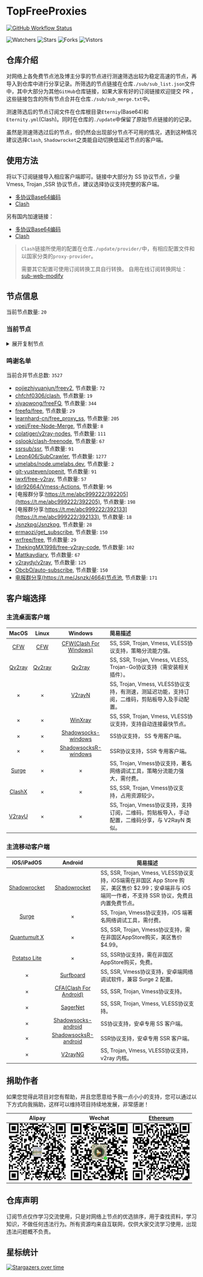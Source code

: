 # TopFreeProxies
[![GitHub Workflow Status](https://img.shields.io/github/workflow/status/alanbobs999/topfreeproxies/sub_merge?label=sub_merge)](https://github.com/alanbobs999/TopFreeProxies/actions/workflows/sub_merge.yml) 

![Watchers](https://img.shields.io/github/watchers/alanbobs999/topfreeproxies) ![Stars](https://img.shields.io/github/stars/alanbobs999/topfreeproxies) ![Forks](https://img.shields.io/github/forks/alanbobs999/topfreeproxies) ![Vistors](https://visitor-badge.laobi.icu/badge?page_id=alanbobs999.topfreeproxies)

## 仓库介绍
对网络上各免费节点池及博主分享的节点进行测速筛选出较为稳定高速的节点，再导入到仓库中进行分享记录。所筛选的节点链接在仓库`./sub/sub_list.json`文件中，其中大部分为其他`GitHub`仓库链接，如果大家有好的订阅链接欢迎提交 PR ，这些链接包含的所有节点合并在仓库`./sub/sub_merge.txt`中。

测速筛选后的节点订阅文件在仓库根目录`Eterniy`(Base64)和`Eternity.yml`(Clash)。同时在仓库的`./update`中保留了原始节点链接的的记录。

虽然是测速筛选过后的节点，但仍然会出现部分节点不可用的情况，遇到这种情况建议选择`Clash`, `Shadowrocket`之类能自动切换低延迟节点的客户端。

## 使用方法
将以下订阅链接导入相应客户端即可。链接中大部分为 SS 协议节点，少量 Vmess, Trojan ,SSR 协议节点，建议选择协议支持完整的客户端。

- [多协议Base64编码](https://raw.githubusercontent.com/alanbobs999/TopFreeProxies/master/Eternity)
- [Clash](https://raw.githubusercontent.com/alanbobs999/TopFreeProxies/master/Eternity.yml)

另有国内加速链接：

- [多协议Base64编码](https://raw.fastgit.org/alanbobs999/TopFreeProxies/master/Eternity)
- [Clash](https://raw.fastgit.org/alanbobs999/TopFreeProxies/master/Eternity.yml)

>`Clash`链接所使用的配置在仓库`./update/provider/`中，有相应配置文件和以国家分类的`proxy-provider`。
>
>需要其它配置可使用订阅转换工具自行转换。
>自用在线订阅转换网址：[sub-web-modify](https://sub.v1.mk/)

## 节点信息
当前节点数量: `20`
### 当前节点
<details>
  <summary>展开复制节点</summary>

    vmess://ewogICJ2IjogMiwKICAicHMiOiAi8J+HpvCfh7pBVS0xNTIuNjcuMTA2LjY2LTAwIiwKICAiYWRkIjogIjE1Mi42Ny4xMDYuNjYiLAogICJwb3J0IjogNDU1NjUsCiAgImlkIjogImZhYWQxYzg4LTJmMzItNDU5NC04MzViLTIxOWMzMTE0NmQyNSIsCiAgImFpZCI6IDAsCiAgInNjeSI6ICJhdXRvIiwKICAibmV0IjogIndzIiwKICAidHlwZSI6IG51bGwsCiAgImhvc3QiOiAiMTUyLjY3LjEwNi42NiIsCiAgInBhdGgiOiAiL3hpbmllbWFieSIsCiAgInRscyI6IGZhbHNlLAogICJzbmkiOiAiIgp9
    vmess://ewogICJ2IjogMiwKICAicHMiOiAi8J+HsPCfh7dLUi0xNTIuNjcuMjAyLjE3Ny0wMSIsCiAgImFkZCI6ICIxNTIuNjcuMjAyLjE3NyIsCiAgInBvcnQiOiA0NTU2NSwKICAiaWQiOiAiMjEwMWRiMTUtM2MzNy00YWQ1LWQwZTgtYWEwYmJmNDIyNWQ1IiwKICAiYWlkIjogMCwKICAic2N5IjogImF1dG8iLAogICJuZXQiOiAid3MiLAogICJ0eXBlIjogbnVsbCwKICAiaG9zdCI6ICIxNTIuNjcuMjAyLjE3NyIsCiAgInBhdGgiOiAiL2Jsb2ciLAogICJ0bHMiOiBmYWxzZSwKICAic25pIjogIiIKfQ==
    vmess://ewogICJ2IjogMiwKICAicHMiOiAi8J+HuvCfh7hVUy0xOTIuMTguMTMyLjY0LTAyIiwKICAiYWRkIjogIjE5Mi4xOC4xMzIuNjQiLAogICJwb3J0IjogNDU1NjUsCiAgImlkIjogIjJlOTNjNjg1LWQ3NDMtNDEwZC1iOTZiLTYyOGEwMDAxOGM3MiIsCiAgImFpZCI6IDAsCiAgInNjeSI6ICJhdXRvIiwKICAibmV0IjogIndzIiwKICAidHlwZSI6IG51bGwsCiAgImhvc3QiOiAiMTkyLjE4LjEzMi42NCIsCiAgInBhdGgiOiAiL2Jsb2ciLAogICJ0bHMiOiBmYWxzZSwKICAic25pIjogIiIKfQ==
    vmess://ewogICJ2IjogMiwKICAicHMiOiAi8J+HuvCfh7hVUy0xOTIuMTguMTQzLjE1NC0wMyIsCiAgImFkZCI6ICIxOTIuMTguMTQzLjE1NCIsCiAgInBvcnQiOiA0NTU2NSwKICAiaWQiOiAiMDQ4Njg3MDYtODFkMC00ZjUwLWU3MmUtNGIwZDFkYjJkMjU4IiwKICAiYWlkIjogMCwKICAic2N5IjogImF1dG8iLAogICJuZXQiOiAid3MiLAogICJ0eXBlIjogbnVsbCwKICAiaG9zdCI6ICIxOTIuMTguMTQzLjE1NCIsCiAgInBhdGgiOiAiL25ld2JhbmxpIiwKICAidGxzIjogZmFsc2UsCiAgInNuaSI6ICIiCn0=
    vmess://ewogICJ2IjogMiwKICAicHMiOiAi8J+HsPCfh7dLUi0xNTAuMjMwLjI1Mi44MC0wNCIsCiAgImFkZCI6ICIxNTAuMjMwLjI1Mi44MCIsCiAgInBvcnQiOiA0NTU2NSwKICAiaWQiOiAiYzE4Y2NhZTEtNTcyYi00NTE2LWQxMjAtMjIxNTRlYThkYjA2IiwKICAiYWlkIjogMCwKICAic2N5IjogImF1dG8iLAogICJuZXQiOiAid3MiLAogICJ0eXBlIjogbnVsbCwKICAiaG9zdCI6ICIxNTAuMjMwLjI1Mi44MCIsCiAgInBhdGgiOiAiL2Jsb2ciLAogICJ0bHMiOiBmYWxzZSwKICAic25pIjogIiIKfQ==
    vmess://ewogICJ2IjogMiwKICAicHMiOiAi8J+HuvCfh7hVUy0xNTIuNzAuMTQxLjIzNC0wNSIsCiAgImFkZCI6ICIxNTIuNzAuMTQxLjIzNCIsCiAgInBvcnQiOiA0NTU2NSwKICAiaWQiOiAiZTUxM2E1MTktOTEyZC00Y2NmLWRkNzUtOTFkY2U0ZmYyYjdiIiwKICAiYWlkIjogMCwKICAic2N5IjogImF1dG8iLAogICJuZXQiOiAid3MiLAogICJ0eXBlIjogbnVsbCwKICAiaG9zdCI6ICIxNTIuNzAuMTQxLjIzNCIsCiAgInBhdGgiOiAiL2luZGV4IiwKICAidGxzIjogZmFsc2UsCiAgInNuaSI6ICIiCn0=
    vmess://ewogICJ2IjogMiwKICAicHMiOiAi8J+HrPCfh6dHQi0xNDMuNDcuMjQwLjgzLTA2IiwKICAiYWRkIjogIjE0My40Ny4yNDAuODMiLAogICJwb3J0IjogNDU1NjUsCiAgImlkIjogIjA3M2ViMWFhLWVmYTEtNDExNy05ZDlkLWY0YjQ3N2U5YTU4OSIsCiAgImFpZCI6IDAsCiAgInNjeSI6ICJhdXRvIiwKICAibmV0IjogIndzIiwKICAidHlwZSI6IG51bGwsCiAgImhvc3QiOiAiMTQzLjQ3LjI0MC44MyIsCiAgInBhdGgiOiAiL2luZGV4IiwKICAidGxzIjogZmFsc2UsCiAgInNuaSI6ICIiCn0=
    vmess://ewogICJ2IjogMiwKICAicHMiOiAi8J+HrPCfh6dHQi0xNDAuMjM4LjEyMC4yNDItMDciLAogICJhZGQiOiAiMTQwLjIzOC4xMjAuMjQyIiwKICAicG9ydCI6IDQ1NTY1LAogICJpZCI6ICJlNTdlZDE2Ny0yNzQxLTRhMDEtZjZhMC0xOGEzZDE3NWQ4MDMiLAogICJhaWQiOiAwLAogICJzY3kiOiAiYXV0byIsCiAgIm5ldCI6ICJ3cyIsCiAgInR5cGUiOiBudWxsLAogICJob3N0IjogIjE0MC4yMzguMTIwLjI0MiIsCiAgInBhdGgiOiAiL2luZGVzeGMiLAogICJ0bHMiOiBmYWxzZSwKICAic25pIjogIiIKfQ==
    vmess://ewogICJ2IjogMiwKICAicHMiOiAi8J+HpvCfh7ZBRS0xOTMuMTIzLjg0LjE4OC0wOCIsCiAgImFkZCI6ICIxOTMuMTIzLjg0LjE4OCIsCiAgInBvcnQiOiA0NTU2NSwKICAiaWQiOiAiYzg5ODNiNWUtZWM2Zi00YzZiLWVjOWYtNmQxMDU0MGMxYTZmIiwKICAiYWlkIjogMCwKICAic2N5IjogImF1dG8iLAogICJuZXQiOiAid3MiLAogICJ0eXBlIjogbnVsbCwKICAiaG9zdCI6ICIxOTMuMTIzLjg0LjE4OCIsCiAgInBhdGgiOiAiL2Jsb2ciLAogICJ0bHMiOiBmYWxzZSwKICAic25pIjogIiIKfQ==
    vmess://ewogICJ2IjogMiwKICAicHMiOiAi8J+HsPCfh7dLUi0xMzguMi4xMjUuMjIxLTA5IiwKICAiYWRkIjogIjEzOC4yLjEyNS4yMjEiLAogICJwb3J0IjogNDU1NjUsCiAgImlkIjogIjVjMGEwZDAxLWEwNzQtNGM2Ny1lMGRmLTZiMjViOTEyMmMzNSIsCiAgImFpZCI6IDAsCiAgInNjeSI6ICJhdXRvIiwKICAibmV0IjogIndzIiwKICAidHlwZSI6IG51bGwsCiAgImhvc3QiOiAiMTM4LjIuMTI1LjIyMSIsCiAgInBhdGgiOiAiL2Jsb2ciLAogICJ0bHMiOiBmYWxzZSwKICAic25pIjogIiIKfQ==
    vmess://ewogICJ2IjogMiwKICAicHMiOiAi8J+Hr/Cfh7VKUC0xNTguMTAxLjE1NC4xODAtMTAiLAogICJhZGQiOiAiMTU4LjEwMS4xNTQuMTgwIiwKICAicG9ydCI6IDQ1NTY1LAogICJpZCI6ICI0MTA2MGM1NC00MDYxLTQzNTctZmVmMi02N2QwODhhNDY1MDUiLAogICJhaWQiOiAwLAogICJzY3kiOiAiYXV0byIsCiAgIm5ldCI6ICJ3cyIsCiAgInR5cGUiOiBudWxsLAogICJob3N0IjogIjE1OC4xMDEuMTU0LjE4MCIsCiAgInBhdGgiOiAiL2NvbWluZGV4IiwKICAidGxzIjogZmFsc2UsCiAgInNuaSI6ICIiCn0=
    trojan://b155c2a4-ee79-11eb-a8bf-f23c91cfbbc9@tw.tcpbbr.net:443#%F0%9F%87%B9%F0%9F%87%BCTW-114.43.146.92-11
    trojan://6593b778-e45e-4f94-b5ae-641d4b7b02ae@20.24.85.234:8001#%F0%9F%87%AD%F0%9F%87%B0HK-20.24.85.234-12
    trojan://6Uu5c0cJUV@s1.kaxff.com:15654#%F0%9F%87%B8%F0%9F%87%ACSG-138.2.68.88-13
    trojan://OcABzr5wEG@s2.kaxff.com:32432#%F0%9F%87%B8%F0%9F%87%ACSG-168.138.162.186-14
    trojan://MhPG7g9x2Etb4Hspsb@os2-5.sstr-api.xyz:443#%F0%9F%87%AF%F0%9F%87%B5JP-45.142.165.25-15
    trojan://6593b778-e45e-4f94-b5ae-641d4b7b02ae@16.162.160.70:443#%F0%9F%87%AD%F0%9F%87%B0HK-16.162.160.70-16
    trojan://6593b778-e45e-4f94-b5ae-641d4b7b02ae@13.208.54.132:443#%F0%9F%87%AF%F0%9F%87%B5JP-13.208.54.132-17
    trojan://6593b778-e45e-4f94-b5ae-641d4b7b02ae@54.179.210.210:443#%F0%9F%87%B8%F0%9F%87%ACSG-54.179.210.210-18
    trojan://6593b778-e45e-4f94-b5ae-641d4b7b02ae@54.151.192.58:443#%F0%9F%87%B8%F0%9F%87%ACSG-54.151.192.58-19

</details>

### 鸣谢名单
当前合并节点总数: `3527`
- [pojiezhiyuanjun/freev2](https://github.com/pojiezhiyuanjun/freev2), 节点数量: `72`
- [chfchf0306/clash](https://github.com/chfchf0306/clash), 节点数量: `19`
- [xiyaowong/freeFQ](https://github.com/xiyaowong/freeFQ), 节点数量: `344`
- [freefq/free](https://github.com/freefq/free), 节点数量: `29`
- [learnhard-cn/free_proxy_ss](https://github.com/learnhard-cn/free_proxy_ss), 节点数量: `205`
- [vpei/Free-Node-Merge](https://github.com/vpei/Free-Node-Merge), 节点数量: `8`
- [colatiger/v2ray-nodes](https://github.com/colatiger/v2ray-nodes), 节点数量: `111`
- [oslook/clash-freenode](https://github.com/oslook/clash-freenode), 节点数量: `67`
- [ssrsub/ssr](https://github.com/ssrsub/ssr), 节点数量: `91`
- [Leon406/SubCrawler](https://github.com/Leon406/SubCrawler), 节点数量: `1277`
- [umelabs/node.umelabs.dev](https://github.com/umelabs/node.umelabs.dev), 节点数量: `2`
- [git-yusteven/openit](https://github.com/git-yusteven/openit), 节点数量: `91`
- [iwxf/free-v2ray](https://github.com/iwxf/free-v2ray), 节点数量: `57`
- [ldir92664/Vmess-Actions](https://github.com/ldir92664/Vmess-Actions), 节点数量: `96`
- [电报群分享:https://t.me/abc999222/392205](https://t.me/abc999222/392205), 节点数量: `198`
- [电报群分享:https://t.me/abc999222/392133](https://t.me/abc999222/392133), 节点数量: `18`
- [Jsnzkpg/Jsnzkpg](https://github.com/Jsnzkpg/Jsnzkpg), 节点数量: `28`
- [ermaozi/get_subscribe](https://github.com/ermaozi/get_subscribe), 节点数量: `150`
- [wrfree/free](https://github.com/wrfree/free), 节点数量: `29`
- [ThekingMX1998/free-v2ray-code](https://github.com/ThekingMX1998/free-v2ray-code), 节点数量: `102`
- [Mattkaydiary](https://www.mattkaydiary.com), 节点数量: `67`
- [v2raydy/v2ray](https://github.com/v2raydy/v2ray), 节点数量: `125`
- [ObcbO/auto-subscribe](https://github.com/ObcbO/auto-subscribe), 节点数量: `150`
- [电报群分享(https://t.me/Jsnzk/4664)节点池](https://pool.jinxnet.xyz), 节点数量: `171`

## 客户端选择
### 主流桌面客户端
|                            MacOS                             |                            Linux                             |                           Windows                            | 简易描述                                           |
| :----------------------------------------------------------: | :----------------------------------------------------------: | :----------------------------------------------------------: | :------------------------------------------------- |
| [CFW](https://github.com/Fndroid/clash_for_windows_pkg/releases) | [CFW](https://github.com/Fndroid/clash_for_windows_pkg/releases) | [CFW(Clash For Windows)](https://github.com/Fndroid/clash_for_windows_pkg/releases) | SS, SSR, Trojan, Vmess, VLESS协议支持，策略分流能力强。            |
|     [Qv2ray](https://github.com/Qv2ray/Qv2ray/releases)      |     [Qv2ray](https://github.com/Qv2ray/Qv2ray/releases)      |     [Qv2ray](https://github.com/Qv2ray/Qv2ray/releases)      | SS, SSR, Trojan, Vmess, VLESS, Trojan-Go协议支持（需安装相关插件）。 |
|                              ×                               |                              ×                               |      [V2rayN](https://github.com/2dust/v2rayN/releases)      | SS, Trojan, Vmess, VLESS协议支持，有测速，测延迟功能，支持订阅，二维码，剪贴板导入及手动配置。                 |
|                              ×                               |                              ×                               |    [WinXray](https://github.com/TheMRLL/winxray/releases)    | SS, SSR, Trojan, Vmess, VLESS协议支持，支持自动连接最快节点。            |
|                              ×                               |                              ×                               | [Shadowsocks-windows](https://github.com/shadowsocks/shadowsocks-windows/releases) | SS协议支持， SS 专用客户端。                                       |
|                              ×                               |                              ×                               | [ShadowsocksR-windows](https://github.com/HMBSbige/ShadowsocksR-Windows/releases) | SSR协议支持，SSR 专用客户端。                                      |
|                [Surge](https://nssurge.com/)                 |                              ×                               |                              ×                               | SS, Trojan, Vmess协议支持，著名网络调试工具，策略分流能力强大，需付费。                        |
|   [ClashX](https://github.com/yichengchen/clashX/releases)   |                              ×                               |                              ×                               | SS, SSR, Trojan, Vmess协议支持，占用资源较少。                   |
|      [V2rayU](https://github.com/yanue/V2rayU/releases)      |                              ×                               |                              ×                               | SS, Trojan, Vmess协议支持，支持订阅，二维码，剪贴板导入，手动配置，二维码分享，与 V2RayN 类似。                        |

### 主流移动客户端
|                          iOS/iPadOS                          |                           Android                            | 简易描述                                                     |
| :----------------------------------------------------------: | :----------------------------------------------------------: | ------------------------------------------------------------ |
| [Shadowrocket](https://apps.apple.com/us/app/shadowrocket/id932747118) | [Shadowrocket](https://play.google.com/store/apps/details?id=com.v2cross.proxy) | SS, SSR, Trojan, Vmess, VLESS协议支持，iOS端需在非国区 App Store 购买，美区售价 $2.99；安卓端非与 iOS 端同一作者，不支持 SSR 协议，免费且内置免费节点。 |
|                [Surge](https://nssurge.com/)                 |                              ×                               | SS, Trojan, Vmess协议支持，iOS 端著名网络调试工具，需付费。                                  |
| [Quantumult X](https://apps.apple.com/us/app/quantumult-x/id1443988620) |                              ×                               | SS, SSR, Trojan, Vmess协议支持，需在非国区AppStore购买，美区售价$4.99。 |
| [Potatso Lite](https://apps.apple.com/us/app/potatso-lite/id1239860606) |                              ×                               | SS, SSR协议支持，需在非国区AppStore购买，免费。              |
|                              ×                               | [Surfboard](https://play.google.com/store/apps/details?id=com.getsurfboard) | SS, SSR, Vmess协议支持，安卓端网络调试软件，兼容 Surge 2 配置。 |
|                              ×                               | [CFA(Clash For Android)](https://github.com/Kr328/ClashForAndroid/releases) | SS, SSR, Trojan, Vmess协议支持。                             |
|                              ×                               |  [SagerNet](https://github.com/SagerNet/SagerNet/releases)   | SS, SSR, Trojan, Vmess, VLESS协议支持。                      |
|                              ×                               | [Shadowsocks-android](https://github.com/shadowsocks/shadowsocks-android/releases) | SS协议支持，安卓专用 SS 客户端。                                                 |
|                              ×                               | [ShadowsocksR-android](https://github.com/HMBSbige/ShadowsocksR-Android/releases) | SSR协议支持，安卓专用 SSR 客户端。                                                |
|                              ×                               |     [V2rayNG](https://github.com/2dust/v2rayNG/releases)     | SS, Trojan, Vmess, VLESS协议支持，v2ray 内核。                           |

## 捐助作者
如果您觉得此项目对您有帮助，并且您愿意给予我一点小小的支持，您可以通过以下方式向我捐助，这样可以维持项目持续地发展，非常感谢！

| Alipay | Wechat | [Ethereum](https://etherscan.io/address/0xa7736a92aca8325c1f57664ee9453d465343eabe) |
| :------: | :------: | :------: | 
| <img width="150" src="./utils/donate/alipay.png"> | <img width="150" src="./utils/donate/wechat.png"> | <img width="150" src="./utils/donate/ethereum.png"> | 

## 仓库声明
订阅节点仅作学习交流使用，只是对网络上节点的优选排序，用于查找资料，学习知识，不做任何违法行为。所有资源均来自互联网，仅供大家交流学习使用，出现违法问题概不负责。

## 星标统计
[![Stargazers over time](https://starchart.cc/alanbobs999/TopFreeProxies.svg)](https://starchart.cc/alanbobs999/TopFreeProxies)

